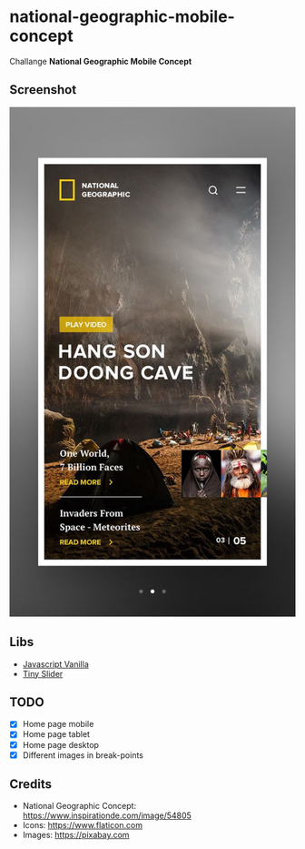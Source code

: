 # national-geographic-mobile-concept

Challange **National Geographic Mobile Concept**

## Screenshot

![National Geographic Mobile Concept](screenshots/national.jpg)

## Libs

- [Javascript Vanilla](http://vanilla-js.com)
- [Tiny Slider](https://github.com/ganlanyuan/tiny-slider)

## TODO

- [x] Home page mobile
- [x] Home page tablet
- [x] Home page desktop
- [x] Different images in break-points

## Credits

- National Geographic Concept: https://www.inspirationde.com/image/54805
- Icons: https://www.flaticon.com
- Images: https://pixabay.com
